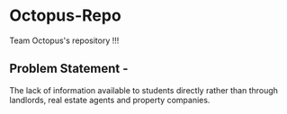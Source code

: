 # Octopus-Repo
Team Octopus's repository !!!


## Problem Statement - 
The lack of information available to students directly rather than through landlords, real estate agents and property companies.

